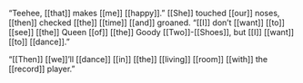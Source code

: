 “Teehee, [[that]] makes [[me]] [[happy]].” [[She]] touched [[our]] noses, [[then]] checked [[the]] [[time]] [[and]] groaned. “[[I]] don’t [[want]] [[to]] [[see]] [[the]] Queen [[of]] [[the]] Goody [[Two]]-[[Shoes]], but [[I]] [[want]] [[to]] [[dance]].”

“[[Then]] [[we]]’ll [[dance]] [[in]] [[the]] [[living]] [[room]] [[with]] the [[record]] player.”

